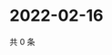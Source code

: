 # 2022-02-16

共 0 条

<!-- BEGIN WEIBO -->
<!-- 最后更新时间 Wed Feb 16 2022 18:10:19 GMT+0800 (China Standard Time) -->

<!-- END WEIBO -->
